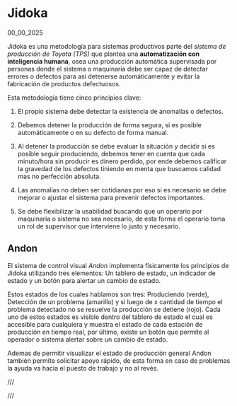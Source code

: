 # Jidoka
00_00_2025

Jidoka es una metodología para sistemas productivos parte del _sistema de producción de Toyota (TPS)_ que plantea una **automatización con inteligencia humana**, osea una producción automática supervisada por personas donde el sistema o maquinaria debe ser capaz de detectar errores o defectos para asi detenerse automáticamente y evitar la fabricación de productos defectuosos.

Esta metodología tiene cinco principios clave:

1. El propio sistema debe detectar la existencia de anomalías o defectos.

2. Debemos detener la producción de forma segura, si es posible automáticamente o en su defecto de forma manual.

3. Al detener la producción se debe evaluar la situación y decidir si es posible seguir produciendo, debemos tener en cuenta que cada minuto/hora sin producir es dinero perdido, por ende debemos calificar la gravedad de los defectos tiniendo en menta que buscamos calidad mas no perfección absoluta. 

4. Las anomalías no deben ser cotidianas por eso si es necesario se debe mejorar o ajustar el sistema para prevenir defectos importantes.

5. Se debe flexibilizar la usabilidad buscando que un operario por maquinaria o sistema no sea necesario, de esta forma el operario toma un rol de supervisor que interviene lo justo y necesario.

## Andon

El sistema de control visual _Andon_ implementa físicamente los principios de Jidoka utilizando tres elementos: Un tablero de estado, un indicador de estado y un botón para alertar un cambio de estado. 

Estos estados de los cuales hablamos son tres: Produciendo (verde), Detección de un problema (amarillo) y si luego de x cantidad de tiempo el problema detectado no se resuelve la producción se detiene (rojo). Cada uno de estos estados es visible dentro del tablero de estado el cual es accesible para cualquiera y muestra el estado de cada estación de producción en tiempo real, por último, existe un botón que permite al operador o sistema alertar sobre un cambio de estado.

Ademas de permitir visualizar el estado de producción general Andon también permite solicitar apoyo rápido, de esta forma en caso de problemas la ayuda va hacia el puesto de trabajo y no al revés.  

///

///